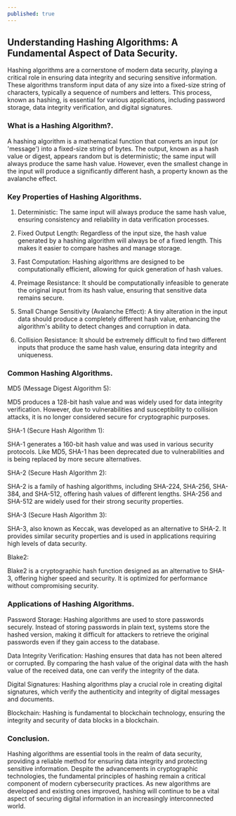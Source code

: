 ```yaml
---
published: true
---
```

## Understanding Hashing Algorithms: A Fundamental Aspect of Data Security.

Hashing algorithms are a cornerstone of modern data security, playing a critical role in ensuring data integrity and securing sensitive information. These algorithms transform input data of any size into a fixed-size string of characters, typically a sequence of numbers and letters. This process, known as hashing, is essential for various applications, including password storage, data integrity verification, and digital signatures.

### What is a Hashing Algorithm?.

A hashing algorithm is a mathematical function that converts an input (or 'message') into a fixed-size string of bytes. The output, known as a hash value or digest, appears random but is deterministic; the same input will always produce the same hash value. However, even the smallest change in the input will produce a significantly different hash, a property known as the avalanche effect.

### Key Properties of Hashing Algorithms.
 
1. Deterministic:
The same input will always produce the same hash value, ensuring consistency and reliability in data verification processes.

2. Fixed Output Length:
Regardless of the input size, the hash value generated by a hashing algorithm will always be of a fixed length. This makes it easier to compare hashes and manage storage.

3. Fast Computation:
Hashing algorithms are designed to be computationally efficient, allowing for quick generation of hash values.

4. Preimage Resistance:
It should be computationally infeasible to generate the original input from its hash value, ensuring that sensitive data remains secure.

5. Small Change Sensitivity (Avalanche Effect):
A tiny alteration in the input data should produce a completely different hash value, enhancing the algorithm's ability to detect changes and corruption in data.

6. Collision Resistance:
It should be extremely difficult to find two different inputs that produce the same hash value, ensuring data integrity and uniqueness.

### Common Hashing Algorithms.

MD5 (Message Digest Algorithm 5):

MD5 produces a 128-bit hash value and was widely used for data integrity verification. However, due to vulnerabilities and susceptibility to collision attacks, it is no longer considered secure for cryptographic purposes.

SHA-1 (Secure Hash Algorithm 1):

SHA-1 generates a 160-bit hash value and was used in various security protocols. Like MD5, SHA-1 has been deprecated due to vulnerabilities and is being replaced by more secure alternatives.

SHA-2 (Secure Hash Algorithm 2):

SHA-2 is a family of hashing algorithms, including SHA-224, SHA-256, SHA-384, and SHA-512, offering hash values of different lengths. SHA-256 and SHA-512 are widely used for their strong security properties.

SHA-3 (Secure Hash Algorithm 3):

SHA-3, also known as Keccak, was developed as an alternative to SHA-2. It provides similar security properties and is used in applications requiring high levels of data security.

Blake2:

Blake2 is a cryptographic hash function designed as an alternative to SHA-3, offering higher speed and security. It is optimized for performance without compromising security.

### Applications of Hashing Algorithms.

Password Storage:
Hashing algorithms are used to store passwords securely. Instead of storing passwords in plain text, systems store the hashed version, making it difficult for attackers to retrieve the original passwords even if they gain access to the database.

Data Integrity Verification:
Hashing ensures that data has not been altered or corrupted. By comparing the hash value of the original data with the hash value of the received data, one can verify the integrity of the data.

Digital Signatures:
Hashing algorithms play a crucial role in creating digital signatures, which verify the authenticity and integrity of digital messages and documents.

Blockchain:
Hashing is fundamental to blockchain technology, ensuring the integrity and security of data blocks in a blockchain.

### Conclusion.

Hashing algorithms are essential tools in the realm of data security, providing a reliable method for ensuring data integrity and protecting sensitive information. Despite the advancements in cryptographic technologies, the fundamental principles of hashing remain a critical component of modern cybersecurity practices. As new algorithms are developed and existing ones improved, hashing will continue to be a vital aspect of securing digital information in an increasingly interconnected world.
